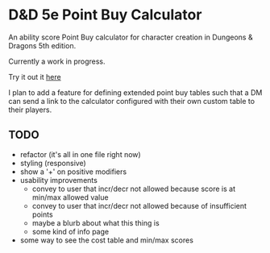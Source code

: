# D&D 5e Point Buy Calculator

An ability score Point Buy calculator for character creation in Dungeons & Dragons 5th edition.

Currently a work in progress.

Try it out it [here](https://rush340.github.io/dnd-ability-calc)

I plan to add a feature for defining extended point buy tables such that a DM can send a link to the calculator configured with their own custom table to their players.


## TODO

- refactor (it's all in one file right now)
- styling (responsive)
- show a '+' on positive modifiers
- usability improvements
    - convey to user that incr/decr not allowed because score is at min/max allowed value
    - convey to user that incr/decr not allowed because of insufficient points
    - maybe a blurb about what this thing is
    - some kind of info page
- some way to see the cost table and min/max scores
